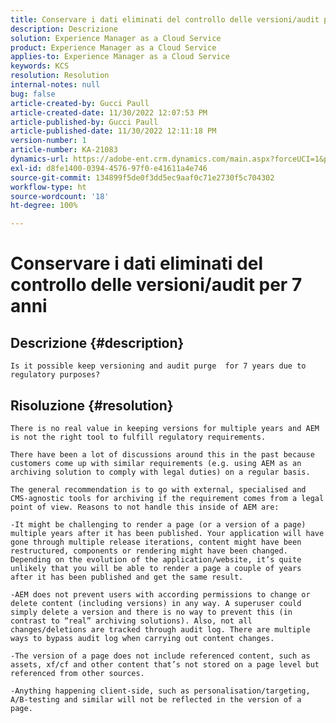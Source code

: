 ```yaml
---
title: Conservare i dati eliminati del controllo delle versioni/audit per 7 anni
description: Descrizione
solution: Experience Manager as a Cloud Service
product: Experience Manager as a Cloud Service
applies-to: Experience Manager as a Cloud Service
keywords: KCS
resolution: Resolution
internal-notes: null
bug: false
article-created-by: Gucci Paull
article-created-date: 11/30/2022 12:07:53 PM
article-published-by: Gucci Paull
article-published-date: 11/30/2022 12:11:18 PM
version-number: 1
article-number: KA-21083
dynamics-url: https://adobe-ent.crm.dynamics.com/main.aspx?forceUCI=1&pagetype=entityrecord&etn=knowledgearticle&id=d29c4f9b-a770-ed11-9562-6045bd0061cb
exl-id: d8fe1400-0394-4576-97f0-e41611a4e746
source-git-commit: 134899f5de0f3dd5ec9aaf0c71e2730f5c704302
workflow-type: ht
source-wordcount: '18'
ht-degree: 100%

---
```


# Conservare i dati eliminati del controllo delle versioni/audit per 7 anni

## Descrizione {#description}


`Is it possible keep versioning and audit purge  for 7 years due to regulatory purposes?`


## Risoluzione {#resolution}


`There is no real value in keeping versions for multiple years and AEM is not the right tool to fulfill regulatory requirements. `

`There have been a lot of discussions around this in the past because customers come up with similar requirements (e.g. using AEM as an archiving solution to comply with legal duties) on a regular basis. `




```
The general recommendation is to go with external, specialised and CMS-agnostic tools for archiving if the requirement comes from a legal point of view. Reasons to not handle this inside of AEM are:
```


`-It might be challenging to render a page (or a version of a page) multiple years after it has been published. Your application will have gone through multiple release iterations, content might have been restructured, components or rendering might have been changed. Depending on the evolution of the application/website, it’s quite unlikely that you will be able to render a page a couple of years after it has been published and get the same result. `

`-AEM does not prevent users with according permissions to change or delete content (including versions) in any way. A superuser could simply delete a version and there is no way to prevent this (in contrast to “real” archiving solutions). Also, not all changes/deletions are tracked through audit log. There are multiple ways to bypass audit log when carrying out content changes. `

`-The version of a page does not include referenced content, such as assets, xf/cf and other content that’s not stored on a page level but referenced from other sources. `

`-Anything happening client-side, such as personalisation/targeting, A/B-testing and similar will not be reflected in the version of a page.`
